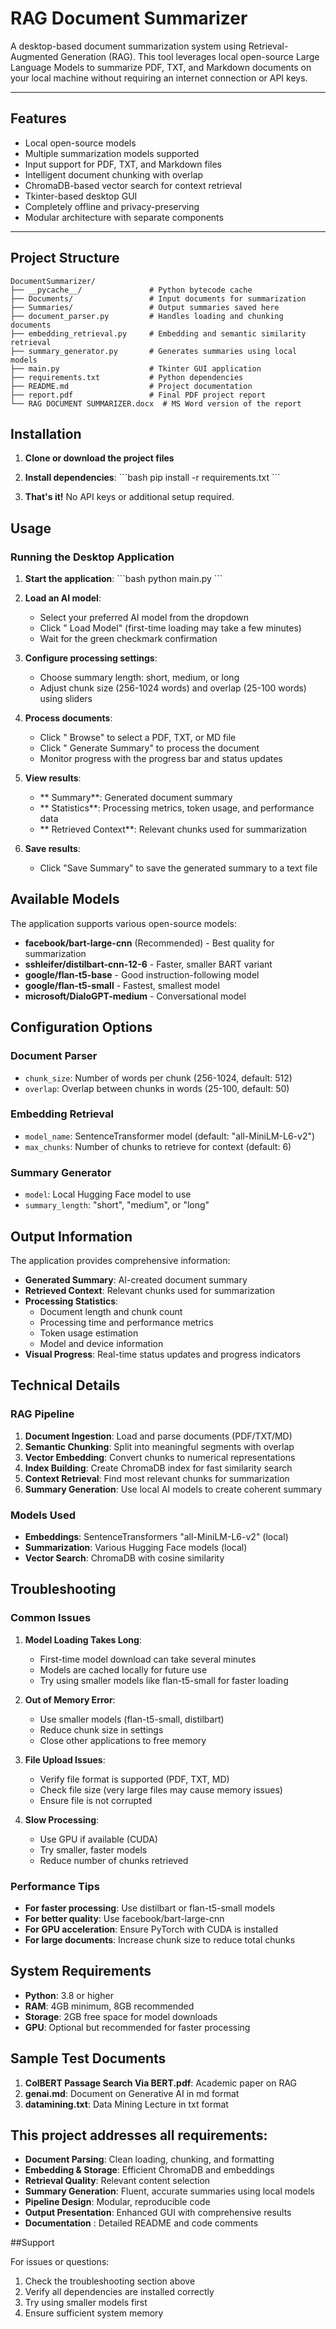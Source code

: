 # RAG Document Summarizer

A desktop-based document summarization system using Retrieval-Augmented Generation (RAG). This tool leverages local open-source Large Language Models to summarize PDF, TXT, and Markdown documents on your local machine without requiring an internet connection or API keys.

---

## Features

- Local open-source models
- Multiple summarization models supported
- Input support for PDF, TXT, and Markdown files
- Intelligent document chunking with overlap
- ChromaDB-based vector search for context retrieval
- Tkinter-based desktop GUI
- Completely offline and privacy-preserving
- Modular architecture with separate components

---

## Project Structure

```
DocumentSummarizer/
├── __pycache__/               # Python bytecode cache
├── Documents/                 # Input documents for summarization
├── Summaries/                 # Output summaries saved here
├── document_parser.py         # Handles loading and chunking documents
├── embedding_retrieval.py     # Embedding and semantic similarity retrieval
├── summary_generator.py       # Generates summaries using local models
├── main.py                    # Tkinter GUI application
├── requirements.txt           # Python dependencies
├── README.md                  # Project documentation
├── report.pdf                 # Final PDF project report
└── RAG DOCUMENT SUMMARIZER.docx  # MS Word version of the report
```

## Installation

1. **Clone or download the project files**

2. **Install dependencies**:
   \`\`\`bash
   pip install -r requirements.txt
   \`\`\`

3. **That's it!** No API keys or additional setup required.

## Usage

### Running the Desktop Application

1. **Start the application**:
   \`\`\`bash
   python main.py
   \`\`\`

2. **Load an AI model**:
   - Select your preferred AI model from the dropdown
   - Click " Load Model" (first-time loading may take a few minutes)
   - Wait for the green checkmark confirmation

3. **Configure processing settings**:
   - Choose summary length: short, medium, or long
   - Adjust chunk size (256-1024 words) and overlap (25-100 words) using sliders

4. **Process documents**:
   - Click " Browse" to select a PDF, TXT, or MD file
   - Click " Generate Summary" to process the document
   - Monitor progress with the progress bar and status updates

5. **View results**:
   - ** Summary**: Generated document summary
   - ** Statistics**: Processing metrics, token usage, and performance data
   - ** Retrieved Context**: Relevant chunks used for summarization

6. **Save results**:
   - Click "Save Summary" to save the generated summary to a text file

## Available Models

The application supports various open-source models:

- **facebook/bart-large-cnn** (Recommended) - Best quality for summarization
- **sshleifer/distilbart-cnn-12-6** - Faster, smaller BART variant
- **google/flan-t5-base** - Good instruction-following model
- **google/flan-t5-small** - Fastest, smallest model
- **microsoft/DialoGPT-medium** - Conversational model

## Configuration Options

### Document Parser
- `chunk_size`: Number of words per chunk (256-1024, default: 512)
- `overlap`: Overlap between chunks in words (25-100, default: 50)

### Embedding Retrieval
- `model_name`: SentenceTransformer model (default: "all-MiniLM-L6-v2")
- `max_chunks`: Number of chunks to retrieve for context (default: 6)

### Summary Generator
- `model`: Local Hugging Face model to use
- `summary_length`: "short", "medium", or "long"

## Output Information

The application provides comprehensive information:

- **Generated Summary**: AI-created document summary
- **Retrieved Context**: Relevant chunks used for summarization
- **Processing Statistics**: 
  - Document length and chunk count
  - Processing time and performance metrics
  - Token usage estimation
  - Model and device information
- **Visual Progress**: Real-time status updates and progress indicators

## Technical Details

### RAG Pipeline
1. **Document Ingestion**: Load and parse documents (PDF/TXT/MD)
2. **Semantic Chunking**: Split into meaningful segments with overlap
3. **Vector Embedding**: Convert chunks to numerical representations
4. **Index Building**: Create ChromaDB index for fast similarity search
5. **Context Retrieval**: Find most relevant chunks for summarization
6. **Summary Generation**: Use local AI models to create coherent summary

### Models Used
- **Embeddings**: SentenceTransformers "all-MiniLM-L6-v2" (local)
- **Summarization**: Various Hugging Face models (local)
- **Vector Search**: ChromaDB with cosine similarity

## Troubleshooting

### Common Issues

1. **Model Loading Takes Long**:
   - First-time model download can take several minutes
   - Models are cached locally for future use
   - Try using smaller models like flan-t5-small for faster loading

2. **Out of Memory Error**:
   - Use smaller models (flan-t5-small, distilbart)
   - Reduce chunk size in settings
   - Close other applications to free memory

3. **File Upload Issues**:
   - Verify file format is supported (PDF, TXT, MD)
   - Check file size (very large files may cause memory issues)
   - Ensure file is not corrupted

4. **Slow Processing**:
   - Use GPU if available (CUDA)
   - Try smaller, faster models
   - Reduce number of chunks retrieved

### Performance Tips

- **For faster processing**: Use distilbart or flan-t5-small models
- **For better quality**: Use facebook/bart-large-cnn
- **For GPU acceleration**: Ensure PyTorch with CUDA is installed
- **For large documents**: Increase chunk size to reduce total chunks

## System Requirements

- **Python**: 3.8 or higher
- **RAM**: 4GB minimum, 8GB recommended
- **Storage**: 2GB free space for model downloads
- **GPU**: Optional but recommended for faster processing

## Sample Test Documents

1. **ColBERT Passage Search Via BERT.pdf**: Academic paper on RAG
2. **genai.md**: Document on Generative AI in md format
3. **datamining.txt**: Data Mining Lecture in txt format

## This project addresses all requirements:

- **Document Parsing**: Clean loading, chunking, and formatting
- **Embedding & Storage**: Efficient ChromaDB and embeddings
- **Retrieval Quality**: Relevant content selection
- **Summary Generation**: Fluent, accurate summaries using local models
- **Pipeline Design**: Modular, reproducible code
- **Output Presentation**: Enhanced GUI with comprehensive results
- **Documentation** : Detailed README and code comments

##Support

For issues or questions:
1. Check the troubleshooting section above
2. Verify all dependencies are installed correctly
3. Try using smaller models first
4. Ensure sufficient system memory


